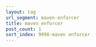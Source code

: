 ```yaml
---
layout: tag
url_segment: maven-enforcer
title: maven enforcer
post_count: 1
sort_index: 9998-maven enforcer
---
```

